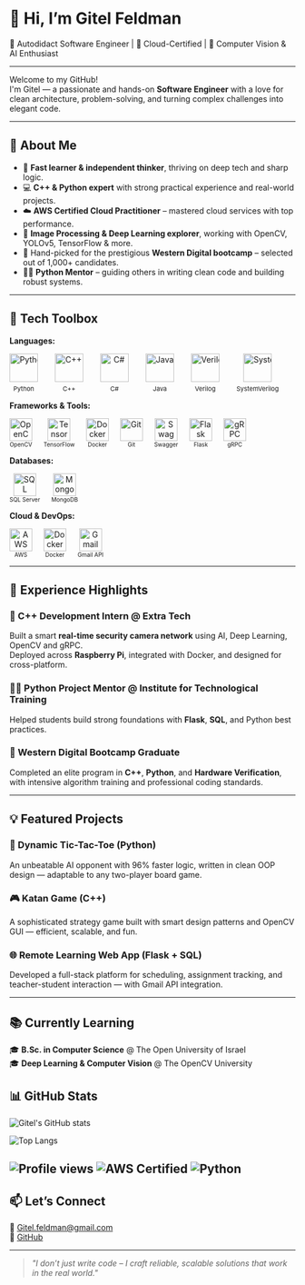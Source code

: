 # 👋 Hi, I’m Gitel Feldman

🌟 Autodidact Software Engineer | 🚀 Cloud-Certified | 🎯 Computer Vision & AI Enthusiast

---

Welcome to my GitHub!  
I'm Gitel — a passionate and hands-on **Software Engineer** with a love for clean architecture, problem-solving, and turning complex challenges into elegant code.

---

## 🚀 About Me

- 🧠 **Fast learner & independent thinker**, thriving on deep tech and sharp logic.
- 💻 **C++ & Python expert** with strong practical experience and real-world projects.
- ☁️ **AWS Certified Cloud Practitioner** – mastered cloud services with top performance.
- 📸 **Image Processing & Deep Learning explorer**, working with OpenCV, YOLOv5, TensorFlow & more.
- 🧪 Hand-picked for the prestigious **Western Digital bootcamp** – selected out of 1,000+ candidates.
- 🧑‍🏫 **Python Mentor** – guiding others in writing clean code and building robust systems.

---
## 🔧 Tech Toolbox

**Languages:**  
<div style="display: flex; flex-wrap: nowrap; gap: 30px; align-items: center; overflow-x: auto; white-space: nowrap;">
  <div style="text-align: center; flex: 0 0 auto;">
    <img src="https://cdn.jsdelivr.net/gh/devicons/devicon/icons/python/python-original.svg" alt="Python" width="50" height="50" />
    <div style="font-size: 11px; margin-top: 5px;">Python</div>
  </div>
  <div style="text-align: center; flex: 0 0 auto;">
    <img src="https://cdn.jsdelivr.net/gh/devicons/devicon/icons/cplusplus/cplusplus-original.svg" alt="C++" width="50" height="50" />
    <div style="font-size: 11px; margin-top: 5px;">C++</div>
  </div>
  <div style="text-align: center; flex: 0 0 auto;">
    <img src="https://cdn.jsdelivr.net/gh/devicons/devicon/icons/csharp/csharp-original.svg" alt="C#" width="50" height="50" />
    <div style="font-size: 11px; margin-top: 5px;">C#</div>
  </div>
  <div style="text-align: center; flex: 0 0 auto;">
    <img src="https://cdn.jsdelivr.net/gh/devicons/devicon/icons/java/java-original.svg" alt="Java" width="50" height="50" />
    <div style="font-size: 11px; margin-top: 5px;">Java</div>
  </div>
  <div style="text-align: center; flex: 0 0 auto;">
    <img src="https://upload.wikimedia.org/wikipedia/commons/thumb/5/52/Verilog_Logo.svg/120px-Verilog_Logo.svg.png" alt="Verilog" width="50" height="50" />
    <div style="font-size: 11px; margin-top: 5px;">Verilog</div>
  </div>
  <div style="text-align: center; flex: 0 0 auto;">
    <img src="https://www.eetimes.com/wp-content/uploads/2017/04/systemverilog-1-450x249.png" alt="SystemVerilog" width="50" height="50" />
    <div style="font-size: 11px; margin-top: 5px;">SystemVerilog</div>
  </div>
</div>



**Frameworks & Tools:**  
<div style="display: flex; gap: 20px; align-items: center;">
  <div style="text-align: center;">
    <img src="https://cdn.jsdelivr.net/gh/devicons/devicon/icons/opencv/opencv-original.svg" alt="OpenCV" width="40" height="40" />
    <div style="font-size: 10px;">OpenCV</div>
  </div>
  <div style="text-align: center;">
    <img src="https://cdn.jsdelivr.net/gh/devicons/devicon/icons/tensorflow/tensorflow-original.svg" alt="TensorFlow" width="40" height="40" />
    <div style="font-size: 10px;">TensorFlow</div>
  </div>
  <div style="text-align: center;">
    <img src="https://cdn.jsdelivr.net/gh/devicons/devicon/icons/docker/docker-original.svg" alt="Docker" width="40" height="40" />
    <div style="font-size: 10px;">Docker</div>
  </div>
  <div style="text-align: center;">
    <img src="https://cdn.jsdelivr.net/gh/devicons/devicon/icons/git/git-original.svg" alt="Git" width="40" height="40" />
    <div style="font-size: 10px;">Git</div>
  </div>
  <div style="text-align: center;">
    <img src="https://cdn.jsdelivr.net/gh/devicons/devicon/icons/swagger/swagger-original.svg" alt="Swagger" width="40" height="40" />
    <div style="font-size: 10px;">Swagger</div>
  </div>
  <div style="text-align: center;">
    <img src="https://cdn.jsdelivr.net/gh/devicons/devicon/icons/flask/flask-original.svg" alt="Flask" width="40" height="40" />
    <div style="font-size: 10px;">Flask</div>
  </div>
  <div style="text-align: center;">
    <img src="https://cdn.jsdelivr.net/gh/devicons/devicon/icons/grpc/grpc-original.svg" alt="gRPC" width="40" height="40" />
    <div style="font-size: 10px;">gRPC</div>
  </div>
</div>

**Databases:**  
<div style="display: flex; gap: 20px; align-items: center;">
  <div style="text-align: center;">
    <img src="https://cdn.jsdelivr.net/gh/devicons/devicon/icons/microsoftsqlserver/microsoftsqlserver-plain.svg" alt="SQL Server" width="40" height="40" />
    <div style="font-size: 10px;">SQL Server</div>
  </div>
  <div style="text-align: center;">
    <img src="https://cdn.jsdelivr.net/gh/devicons/devicon/icons/mongodb/mongodb-original.svg" alt="MongoDB" width="40" height="40" />
    <div style="font-size: 10px;">MongoDB</div>
  </div>
</div>

**Cloud & DevOps:**  
<div style="display: flex; gap: 20px; align-items: center;">
  <div style="text-align: center;">
    <img src="https://cdn.jsdelivr.net/gh/devicons/devicon/icons/amazonwebservices/amazonwebservices-original.svg" alt="AWS" width="40" height="40" />
    <div style="font-size: 10px;">AWS</div>
  </div>
  <div style="text-align: center;">
    <img src="https://cdn.jsdelivr.net/gh/devicons/devicon/icons/docker/docker-original.svg" alt="Docker" width="40" height="40" />
    <div style="font-size: 10px;">Docker</div>
  </div>
  <div style="text-align: center;">
    <img src="https://cdn.jsdelivr.net/gh/devicons/devicon/icons/google/google-original.svg" alt="Gmail API" width="40" height="40" />
    <div style="font-size: 10px;">Gmail API</div>
  </div>
</div>

---

## 💼 Experience Highlights

### 🎯 C++ Development Intern @ Extra Tech
Built a smart **real-time security camera network** using AI, Deep Learning, OpenCV and gRPC.  
Deployed across **Raspberry Pi**, integrated with Docker, and designed for cross-platform.

### 👩‍🏫 Python Project Mentor @ Institute for Technological Training
Helped students build strong foundations with **Flask**, **SQL**, and Python best practices.

### 🧠 Western Digital Bootcamp Graduate
Completed an elite program in **C++**, **Python**, and **Hardware Verification**, with intensive algorithm training and professional coding standards.

---

## 💡 Featured Projects

### 🧠 Dynamic Tic-Tac-Toe (Python)
An unbeatable AI opponent with 96% faster logic, written in clean OOP design — adaptable to any two-player board game.

### 🎮 Katan Game (C++)
A sophisticated strategy game built with smart design patterns and OpenCV GUI — efficient, scalable, and fun.

### 🌐 Remote Learning Web App (Flask + SQL)
Developed a full-stack platform for scheduling, assignment tracking, and teacher-student interaction — with Gmail API integration.

---

## 📚 Currently Learning

🎓 **B.Sc. in Computer Science** @ The Open University of Israel  
🎓 **Deep Learning & Computer Vision** @ The OpenCV University  


## 📊 GitHub Stats

![Gitel's GitHub stats](https://github-readme-stats.vercel.app/api?username=GitelFeldman&show_icons=true&theme=tokyonight)

![Top Langs](https://github-readme-stats.vercel.app/api/top-langs/?username=GitelFeldman&layout=compact&theme=tokyonight)

![Profile views](https://komarev.com/ghpvc/?username=GitelFeldman&color=blue)
![AWS Certified](https://img.shields.io/badge/AWS-Cloud%20Practitioner-orange)
![Python](https://img.shields.io/badge/Python-Expert-blue)
---

## 📫 Let’s Connect

💌 [Gitel.feldman@gmail.com](mailto:Gitel.feldman@gmail.com)  
🔗 [GitHub](https://github.com/GitelFeldman)

---

> *"I don’t just write code – I craft reliable, scalable solutions that work in the real world."*
